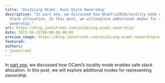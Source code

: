 ```yaml
---
title: 'Oxidizing OCaml: Rust-Style Ownership'
description: "In part one, we discussed how OCaml\u2019slocality mode enables safe
  stack allocation. In this post, we willexplore additional modes for representing
  ownership."
url: https://blog.janestreet.com/oxidizing-ocaml-ownership/
date: 2023-06-21T00:00:00-00:00
preview_image: https://blog.janestreet.com/oxidizing-ocaml-ownership/oxidizing-ocaml-ownership.png
featured:
authors:
- janestreet
---
```


<p>In <a href="https://blog.janestreet.com/oxidizing-ocaml-locality">part one</a>, we discussed how OCaml&rsquo;s
locality mode enables safe stack allocation. In this post, we will
explore additional modes for representing <em>ownership</em>.</p>


